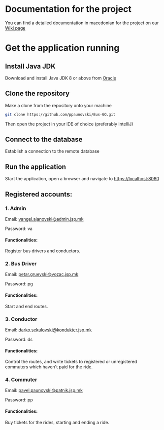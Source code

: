 # Documentation for the project 

You can find a detailed documentation in macedonian for the project on our [Wiki page](https://develop.finki.ukim.mk/projects/BusNGo)

# Get the application running

## Install Java JDK 

Download and install Java JDK 8 or above from [Oracle](https://www.oracle.com/java/technologies/javase/jdk21-archive-downloads.html)

## Clone the repository 

Make a clone from the repository onto your machine

```bash
git clone https://github.com/ppaunovski/Bus-GO.git
```

Then open the project in your IDE of choice (preferably IntelliJ)

## Connect to the database

Establish a connection to the remote database

## Run the application

Start the application, open a browser and navigate to [https://localhost:8080](https://localhost:8080)

## Registered accounts:

### 1. Admin

Email: vangel.ajanovski@admin.jsp.mk

Password: va

#### Functionalities: 
Register bus drivers and conductors.

### 2. Bus Driver

Email: petar.gruevski@vozac.jsp.mk

Password: pg

#### Functionalities:
Start and end routes.

### 3. Conductor

Email: darko.sekulovski@kondukter.jsp.mk

Password: ds

#### Functionalities:
Control the routes, and write tickets to registered or unregistered commuters which haven't paid for the ride.

### 4. Commuter

Email: pavel.paunovski@patnik.jsp.mk

Password: pp

#### Functionalities:
Buy tickets for the rides, starting and ending a ride.